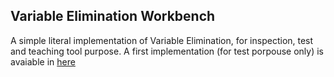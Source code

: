 Variable Elimination Workbench
------------------------------

A simple literal implementation of Variable Elimination, for inspection, test and teaching tool purpose.
A first implementation (for test porpouse only) is avaiable in [here](http://veworkbench.meteor.com/)